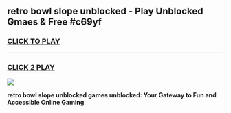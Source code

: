 
## retro bowl slope unblocked - Play Unblocked Gmaes & Free #c69yf
<h3>
<a href="https://news.freeplayer.one?title=retro_bowl_slope_unblocked&ref=03M">CLICK TO PLAY</a></h3>
<hr>

<h3>
<a href="https://news.freeplayer.one?title=retro_bowl_slope_unblocked&ref=03M">CLICK 2 PLAY</a>
  
</h3>

<a href="https://news.freeplayer.one?title=retro_bowl_slope_unblocked&ref=03M"><img src="https://clearcache.store/games.png"></a>


**retro bowl slope unblocked games unblocked: Your Gateway to Fun and Accessible Online Gaming**
